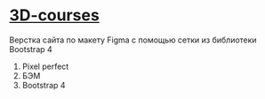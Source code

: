 # [3D-courses](https://fila09.github.io/3D-courses)
Верстка сайта по макету Figma с помощью сетки из библиотеки Bootstrap 4
1. Pixel perfect
2. БЭМ
3. Bootstrap 4
